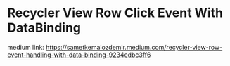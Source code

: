 # Recycler View Row Click Event With DataBinding
medium link: https://sametkemalozdemir.medium.com/recycler-view-row-event-handling-with-data-binding-9234edbc3ff6
